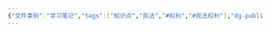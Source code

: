 ```yaml
---
{"文件类别":"学习笔记","tags":["知识点","民法","#权利","#民法权利"],"dg-publish":true,"permalink":"/学习笔记studyup/民法总论/名誉权/","dgPassFrontmatter":true,"created":"2024-10-24T22:09:16.935+08:00","updated":"2024-11-01T14:31:58.712+08:00"}
---
```


